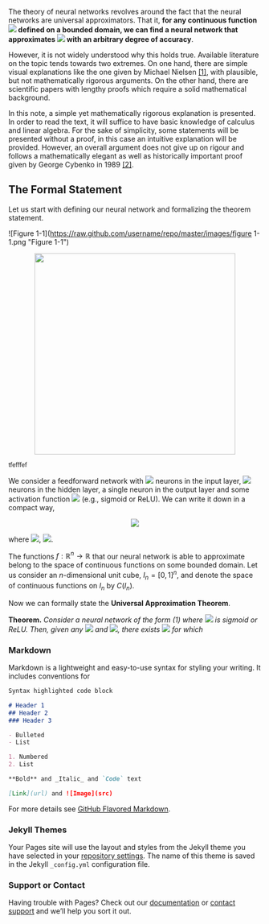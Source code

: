 The theory of neural networks revolves around the fact that the neural networks are universal approximators. That it, **for any continuous function <img src="https://render.githubusercontent.com/render/math?math=\Large f"> defined on a bounded domain, we can find a neural network that approximates <img src="https://render.githubusercontent.com/render/math?math=\Large f"> with an arbitrary degree of accuracy**.

However, it is not widely understood why this holds true. Available literature on the topic tends towards two extremes. On one hand, there are simple visual explanations like the one given by Michael Nielsen [[1]](http://neuralnetworksanddeeplearning.com/chap4.html), with plausible, but not mathematically rigorous arguments. On the other hand, there are scientific papers with lengthy proofs which require a solid mathematical background.

In this note, a simple yet mathematically rigorous explanation is presented. In order to read the text, it will suffice to have basic knowledge of calculus and linear algebra. For the sake of simplicity, some statements will be presented without a proof, in this case an intuitive explanation will be provided. However, an overall argument does not give up on rigour and follows a mathematically elegant as well as historically important proof given by George Cybenko in 1989 [[2]](https://web.eecs.umich.edu/~cscott/smlrg/approx_by_superposition.pdf).

## The Formal Statement
Let us start with defining our neural network and formalizing the theorem statement.

![Figure 1-1](https://raw.github.com/username/repo/master/images/figure 1-1.png "Figure 1-1")

<div align="center">
<img src="https://github.com/olgagraf/olgagraf.github.io/assets/images/olga4.jpg" height="400">
</div>

<sup>tfefffef</sup>

We consider a feedforward network with <img src="https://render.githubusercontent.com/render/math?math=\Large n"> neurons in the input layer, <img src="https://render.githubusercontent.com/render/math?math=\Large m"> neurons in the hidden layer, a single neuron in the output layer and some activation function <img src="https://render.githubusercontent.com/render/math?math=\Large \phi"> (e.g., sigmoid or ReLU). We can write it down in a compact way,

<div align="center">
<img src="https://render.githubusercontent.com/render/math?math=%5CLarge+%5Cdisplaystyle+%5Cbegin%7Bequation%7D%5Clabel%7Bnn%7D%0AF%28%5Cmathbf%7Bx%7D%29%3D%5Csum_%7Bi%3D1%7D%5E%7Bm%7D%5Calpha_i%5Cvarphi%28%5Cmathbf%7Bw%7D_i%5Cmathbf%7Bx%7D%2Bb_i%29%2C%0A%5Cend%7Bequation%7D">
</div>

where <img src="https://render.githubusercontent.com/render/math?math=%5CLarge+%5Cdisplaystyle+%5Cmathbf%7Bw%7D_i%2C+%5Cmathbf%7Bx%7D+%5Cin+%5Cmathbb%7BR%7D%5En">, <img src="https://render.githubusercontent.com/render/math?math=%5CLarge+%5Cdisplaystyle+%5Calpha_i%2C+b_i+%5Cin+%5Cmathbb%7BR%7D">.

The functions $f:\mathbb{R}^n\rightarrow \mathbb{R}$ that our neural network is able to approximate belong to the space of continuous functions on some bounded domain. Let us consider an $n$-dimensional unit cube, $I_n=[0,1]^n$, and denote the space of continuous functions on $I_n$ by $C(I_n)$.

Now we can formally state the **Universal Approximation Theorem**.

**Theorem.** *Consider a neural network of the form (1) where <img src="https://render.githubusercontent.com/render/math?math=\large \varphi"> is sigmoid or ReLU. Then, given any <img src="https://render.githubusercontent.com/render/math?math=\large f\in C(I_n)"> and <img src="https://render.githubusercontent.com/render/math?math=\large \varepsilon>0">, there exists <img src="https://render.githubusercontent.com/render/math?math=\large F(\mathbf{x})"> for which*


<!---
<ul>
  {% for post in site.posts %}
    <li>
      <a href="{{ post.url }}">{{ post.title }}</a>
    </li>
  {% endfor %}
</ul>
-->


### Markdown

Markdown is a lightweight and easy-to-use syntax for styling your writing. It includes conventions for

```markdown
Syntax highlighted code block

# Header 1
## Header 2
### Header 3

- Bulleted
- List

1. Numbered
2. List

**Bold** and _Italic_ and `Code` text

[Link](url) and ![Image](src)
```

For more details see [GitHub Flavored Markdown](https://guides.github.com/features/mastering-markdown/).

### Jekyll Themes

Your Pages site will use the layout and styles from the Jekyll theme you have selected in your [repository settings](https://github.com/olgagraf/olgagraf.github.io/settings). The name of this theme is saved in the Jekyll `_config.yml` configuration file.

### Support or Contact

Having trouble with Pages? Check out our [documentation](https://docs.github.com/categories/github-pages-basics/) or [contact support](https://github.com/contact) and we’ll help you sort it out.
